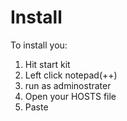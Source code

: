 Install
=======
To install you:
1) Hit start kit
2) Left click notepad(++)
3) run as adminostrater
4) Open your HOSTS file
5) Paste 
